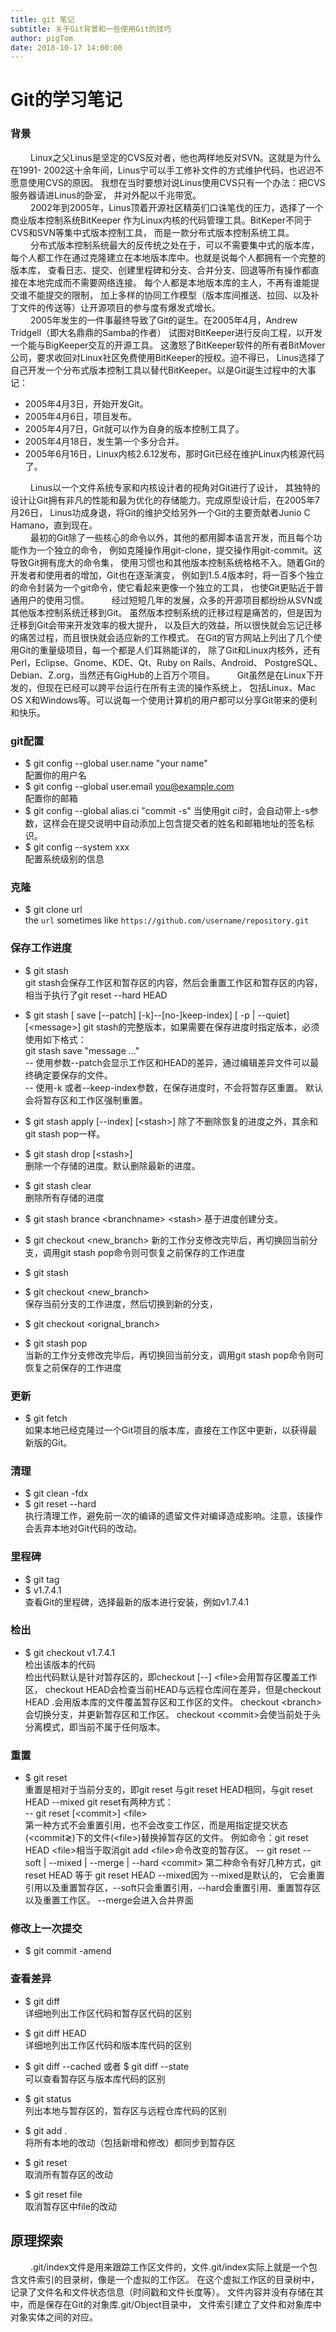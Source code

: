 ```yaml
---
title: git 笔记
subtitle: 关于Git背景和一些使用Git的技巧
author: pigTom
date: 2018-10-17 14:00:00
---
```

# Git的学习笔记

### 背景
&emsp;&emsp;
Linux之父Linus是坚定的CVS反对者，他也两样地反对SVN。这就是为什么在1991-
2002这十余年间，Linus宁可以手工修补文件的方式维护代码，也迟迟不愿意使用CVS的原因。
我想在当时要想对说Linus使用CVS只有一个办法：把CVS服务器请进Linus的卧室，
并对外配以千兆带宽。  
&emsp;&emsp;
2002年到2005年，Linus顶着开源社区精英们口诛笔伐的压力，选择了一个商业版本控制系统BitKeeper
作为Linux内核的代码管理工具。BitKeper不同于CVS和SVN等集中式版本控制工具，
而是一款分布式版本控制系统工具。  
&emsp;&emsp;
分布式版本控制系统最大的反传统之处在于，可以不需要集中式的版本库，
每个人都工作在通过克隆建立在本地版本库中。也就是说每个人都拥有一个完整的版本库，
查看日志、提交、创建里程碑和分支、合并分支、回退等所有操作都直接在本地完成而不需要网络连接。
每个人都是本地版本库的主人，不再有谁能提交谁不能提交的限制，
加上多样的协同工作模型（版本库间推送、拉回、以及补丁文件的传送等）让开源项目的参与度有爆发式增长。  
&emsp;&emsp;
2005年发生的一件事最终导致了Git的诞生。在2005年4月，Andrew Tridgell（即大名鼎鼎的Samba的作者）
试图对BitKeeper进行反向工程，以开发一个能与BigKeeper交互的开源工具。
这激怒了BitKeeper软件的所有者BitMover公司，要求收回对Linux社区免费使用BitKeeper的授权。迫不得已，
Linus选择了自己开发一个分布式版本控制工具以替代BitKeeper。以是Git诞生过程中的大事记：
* 2005年4月3日，开始开发Git。
* 2005年4月6日，项目发布。
* 2005年4月7日，Git就可以作为自身的版本控制工具了。
* 2005年4月18日，发生第一个多分合并。
* 2005年6月16日，Linux内核2.6.12发布，那时Git已经在维护Linux内核源代码了。  

&emsp;&emsp;
Linus以一个文件系统专家和内核设计者的视角对Git进行了设计，
其独特的设计让Git拥有非凡的性能和最为优化的存储能力。完成原型设计后，在2005年7月26日，
Linus功成身退，将Git的维护交给另外一个Git的主要贡献者Junio C Hamano，直到现在。  
&emsp;&emsp;
最初的Git除了一些核心的命令以外，其他的都用脚本语言开发，而且每个功能作为一个独立的命令，
例如克隆操作用git-clone，提交操作用git-commit。这导致Git拥有庞大的命令集，
使用习惯也和其他版本控制系统格格不入。随着Git的开发者和使用者的增加，Git也在逐渐演变，
例如到1.5.4版本时，将一百多个独立的命令封装为一个git命令，使它看起来更像一个独立的工具，
也使Git更贴近于普通用户的使用习惯。
&emsp;&emsp;
经过短短几年的发展，众多的开源项目都纷纷从SVN或其他版本控制系统迁移到Git。
虽然版本控制系统的迁移过程是痛苦的，但是因为迁移到Git会带来开发效率的极大提升，
以及巨大的效益，所以很快就会忘记迁移的痛苦过程，而且很快就会适应新的工作模式。
在Git的官方网站上列出了几个使用Git的重量级项目，每一个都是人们耳熟能详的，
除了Git和Linux内核外，还有Perl，Eclipse、Gnome、KDE、Qt、Ruby on Rails、Android、
PostgreSQL、Debian、Z.org，当然还有GigHub的上百万个项目。 
&emsp;&emsp;
Git虽然是在Linux下开发的，但现在已经可以跨平台运行在所有主流的操作系统上，
包括Linux、Mac OS X和Windows等。可以说每一个使用计算机的用户都可以分享Git带来的便利和快乐。

### git配置
* $ git config --global user.name "your name"  
配置你的用户名
* $ git config --global user.email you@example.com  
配置你的邮箱
* $ git config --global alias.ci "commit -s"
当使用git ci时，会自动带上-s参数，这样会在提交说明中自动添加上包含提交者的姓名和邮箱地址的签名标识。  
* $ git config --system xxx  
配置系统级别的信息

### 克隆
* $ git clone url  
the `url` sometimes like `https://github.com/username/repository.git`

### 保存工作进度 
* $ git stash  
git stash会保存工作区和暂存区的内容，然后会重置工作区和暂存区的内容，相当于执行了git reset --hard HEAD
* $ git stash [  save  [--patch]  [-k]--[no-]keep-index] [ -p | --quiet]  [&lt;message&gt;] 
git stash的完整版本，如果需要在保存进度时指定版本，必须使用如下格式：  
git stash save "message ..."  
-- 使用参数--patch会显示工作区和HEAD的差异，通过编辑差异文件可以最终确定要保存的文件。  
-- 使用-k 或者--keep-index参数，在保存进度时，不会将暂存区重置。
默认会将暂存区和工作区强制重置。  
* $ git stash apply [--index]  [&lt;stash&gt;]
除了不删除恢复的进度之外，其余和git stash pop一样。 
* $ git stash drop [&lt;stash&gt;]  
删除一个存储的进度。默认删除最新的进度。
* $ git stash clear  
删除所有存储的进度  
* $ git stash brance &lt;branchname&gt;  &lt;stash&gt;
基于进度创建分支。

* $ git checkout &lt;new_branch&gt;
新的工作分支修改完毕后，再切换回当前分支，调用git stash pop命令则可恢复之前保存的工作进度
* $ git stash 
* $ git checkout &lt;new_branch&gt;  
保存当前分支的工作进度，然后切换到新的分支，
* $ git checkout &lt;orignal_branch&gt;
* $ git stash pop  
当新的工作分支修改完毕后，再切换回当前分支，调用git stash pop命令则可恢复之前保存的工作进度

### 更新
* $ git fetch  
如果本地已经克隆过一个Git项目的版本库，直接在工作区中更新，以获得最新版的Git。

### 清理
* $ git clean -fdx
* $ git reset --hard  
执行清理工作，避免前一次的编译的遗留文件对编译造成影响。注意，该操作会丢弃本地对Git代码的改动。

### 里程碑
* $ git tag
* $ v1.7.4.1  
查看Git的里程碑，选择最新的版本进行安装，例如v1.7.4.1

### 检出
* $ git checkout v1.7.4.1   
检出该版本的代码  
检出代码默认是针对暂存区的，即checkout [--] &lt;file&gt;会用暂存区覆盖工作区，
checkout HEAD会检查当前HEAD与远程仓库间在差异，但是checkout HEAD .会用版本库的文件覆盖暂存区和工作区的文件。
checkout &lt;branch&gt;会切换分支，并更新暂存区和工作区。
checkout &lt;commit&gt;会使当前处于头分离模式，即当前不属于任何版本。
### 重置
* $ git reset  
重置是相对于当前分支的，即git reset 与git reset HEAD相同，与git reset HEAD --mixed
git reset有两种方式：  
-- git reset [&lt;commit&gt;] &lt;file&gt;  
第一种方式不会重置引用，也不会改变工作区，而是用指定提交状态(&lt;commit&gl;)下的文件(&lt;file&gt;)替换掉暂存区的文件。
例如命令：git reset HEAD &lt;file&gt;相当于取消git add &lt;file&gt;命令改变的暂存区。
-- git reset --soft | --mixed | --merge | --hard &lt;commit&gt;
第二种命令有好几种方式，git reset HEAD 等于 git reset HEAD --mixed因为 --mixed是默认的，
它会重置引用以及重置暂存区，--soft只会重置引用，--hard会重置引用、重置暂存区以及重置工作区。
--merge会进入合并界面
### 修改上一次提交  
* $ git commit -amend

### 查看差异
* $ git diff   
详细地列出工作区代码和暂存区代码的区别  
* $ git diff HEAD  
详细地列出工作区代码和版本库代码的区别  
* $ git diff --cached 或者 $ git diff --state  
可以查看暂存区与版本库代码的区别  
* $ git status  
列出本地与暂存区的，暂存区与远程仓库代码的区别

* $ git add .   
将所有本地的改动（包括新增和修改）都同步到暂存区

* $ git reset  
取消所有暂存区的改动

* $ git reset file   
取消暂存区中file的改动

## 原理探索
&emsp;&emsp;
.git/index文件是用来跟踪工作区文件的，文件.git/index实际上就是一个包含文件索引的目录树，像是一个虚拟的工作区。
在这个虚拟工作区的目录树中，记录了文件名和文件状态信息（时间戳和文件长度等）。
文件内容并没有存储在其中，而是保存在Git的对象库.git/Object目录中，
文件索引建立了文件和对象库中对象实体之间的对应。























